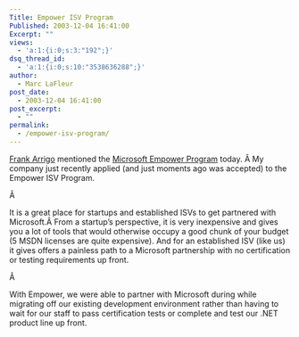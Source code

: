 ```yaml
---
Title: Empower ISV Program
Published: 2003-12-04 16:41:00
Excerpt: ""
views:
  - 'a:1:{i:0;s:3:"192";}'
dsq_thread_id:
  - 'a:1:{i:0;s:10:"3538636288";}'
author:
  - Marc LaFleur
post_date:
  - 2003-12-04 16:41:00
post_excerpt:
  - ""
permalink:
  - /empower-isv-program/
---
```

<div class="Section1"> <p class="MsoNormal"><a href="http://weblogs.asp.net/frankarr/posts/41163.aspx" target="_blank">Frank Arrigo</a> mentioned the <a href="http://members.microsoft.com/partner/isv/empower/default.aspx" target="_blank">Microsoft Empower Program</a> today. Â My company just recently applied (and just moments ago was accepted) to the Empower ISV Program.</p> <p class="MsoNormal">Â </p> <p class="MsoNormal">It is a great place for startups and established ISVs to get partnered with Microsoft.Â From a startup&#8217;s perspective, it is very inexpensive and gives you a lot of tools that would otherwise occupy a good chunk of your budget (5 MSDN licenses are quite expensive). And for an established ISV (like us) it gives offers a painless path to a Microsoft partnership with no certification or testing requirements up front.</p> <p class="MsoNormal">Â </p> <p class="MsoNormal">With Empower, we were able to partner with Microsoft during while migrating off our existing development environment rather than having to wait for our staff to pass certification tests or complete and test our .NET product line up front.</p></div>